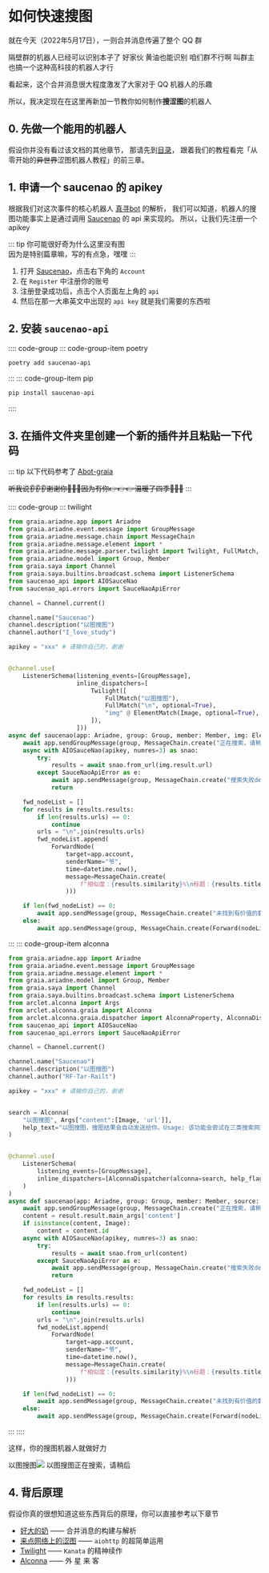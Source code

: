 # 如何快速搜图

就在今天（2022年5月17日），一则合并消息传遍了整个 QQ 群

<ChatWindow title="转发的合并消息（有部分删减）">
  <ChatMsg name="LIAN-小明">隔壁群的机器人已经可以识别本子了</ChatMsg>
  <ChatMsg name="LIAN-小明">好家伙 黄油也能识别</ChatMsg>
  <ChatMsg name="LIAN-小明">咱们群不行啊 叫群主也搞一个这种高科技的机器人才行</ChatMsg>
</ChatWindow>

看起来，这个合并消息很大程度激发了大家对于 QQ 机器人的乐趣

所以，我决定现在在这里再新加一节教你如何制作**搜涩图**的机器人

## 0. 先做一个能用的机器人

假设你并没有看过该文档的其他章节，
那请先到[目录](./guide/README.md)，
跟着我们的教程看完「从零开始的~~异世界~~涩图机器人教程」的前三章。

## 1. 申请一个 saucenao 的 apikey

根据我们对这次事件的核心机器人 [真寻bot](https://github.com/HibiKier/zhenxun_bot) 的解析，
我们可以知道，机器人的搜图功能事实上是通过调用 [Saucenao](https://www.saucenao.com) 的 api 来实现的。
所以，让我们先注册一个 apikey

::: tip
你可能很好奇为什么这里没有图  
因为是特别篇章嘛，写的有点急，嘿嘿
:::

1. 打开 [Saucenao](https://www.saucenao.com)，点击右下角的 `Account`
2. 在 `Register` 中注册你的账号
3. 注册登录成功后，点击个人页面左上角的 `api`
4. 然后在那一大串英文中出现的 `api key` 就是我们需要的东西啦

## 2. 安装 `saucenao-api`

:::: code-group
::: code-group-item poetry

```bash
poetry add saucenao-api
```

:::
::: code-group-item pip

```bash
pip install saucenao-api
```

::::

## 3. 在插件文件夹里创建一个新的插件并且粘贴一下代码

::: tip
以下代码参考了 [Abot-graia](https://github.com/djkcyl/ABot-Graia)

~~听我说👂👂👂谢谢你🙏🙏🙏因为有你👉👉👉温暖了四季🌈🌈🌈~~
:::

:::: code-group
::: twilight

``` python
from graia.ariadne.app import Ariadne
from graia.ariadne.event.message import GroupMessage
from graia.ariadne.message.chain import MessageChain
from graia.ariadne.message.element import *
from graia.ariadne.message.parser.twilight import Twilight, FullMatch, ElementMatch, ElementResult
from graia.ariadne.model import Group, Member
from graia.saya import Channel
from graia.saya.builtins.broadcast.schema import ListenerSchema
from saucenao_api import AIOSauceNao
from saucenao_api.errors import SauceNaoApiError

channel = Channel.current()

channel.name("Saucenao")
channel.description("以图搜图")
channel.author("I_love_study")

apikey = "xxx" # 请输你自己的，谢谢


@channel.use(
    ListenerSchema(listening_events=[GroupMessage],
                   inline_dispatchers=[
                       Twilight([
                           FullMatch("以图搜图"),
                           FullMatch("\n", optional=True),
                           "img" @ ElementMatch(Image, optional=True),
                       ]),
                   ]))
async def saucenao(app: Ariadne, group: Group, member: Member, img: ElementResult, source: Source):
    await app.sendGroupMessage(group, MessageChain.create("正在搜索，请稍后"), quote=source.id)
    async with AIOSauceNao(apikey, numres=3) as snao:
        try:
            results = await snao.from_url(img.result.url)
        except SauceNaoApiError as e:
            await app.sendMessage(group, MessageChain.create("搜索失败desu"))
            return

    fwd_nodeList = []
    for results in results.results:
        if len(results.urls) == 0:
            continue
        urls = "\n".join(results.urls)
        fwd_nodeList.append(
            ForwardNode(
                target=app.account,
                senderName="爷",
                time=datetime.now(),
                message=MessageChain.create(
                    f"相似度：{results.similarity}%\n标题：{results.title}\n节点名：{results.index_name}\n链接：{urls}"
                )))

    if len(fwd_nodeList) == 0:
        await app.sendMessage(group, MessageChain.create("未找到有价值的数据"), quote=source.id)
    else:
        await app.sendMessage(group, MessageChain.create(Forward(nodeList=fwd_nodeList)))
```
:::
::: code-group-item alconna

``` python
from graia.ariadne.app import Ariadne
from graia.ariadne.event.message import GroupMessage
from graia.ariadne.message.element import *
from graia.ariadne.model import Group, Member
from graia.saya import Channel
from graia.saya.builtins.broadcast.schema import ListenerSchema
from arclet.alconna import Args
from arclet.alconna.graia import Alconna
from arclet.alconna.graia.dispatcher import AlconnaProperty, AlconnaDispatcher
from saucenao_api import AIOSauceNao
from saucenao_api.errors import SauceNaoApiError

channel = Channel.current()

channel.name("Saucenao")
channel.description("以图搜图")
channel.author("RF-Tar-Railt")

apikey = "xxx" # 请输你自己的，谢谢


search = Alconna(
    "以图搜图", Args["content":[Image, 'url']],
    help_text="以图搜图，搜图结果会自动发送给你。Usage: 该功能会尝试在三类搜索网站中搜索相似图片 ; Example: .搜图 [图片];"
)


@channel.use(
    ListenerSchema(
        listening_events=[GroupMessage],
        inline_dispatchers=[AlconnaDispatcher(alconna=search, help_flag='reply')]
    )
)
async def saucenao(app: Ariadne, group: Group, member: Member, source: Source, result: AlconnaProperty):
    await app.sendGroupMessage(group, MessageChain.create("正在搜索，请稍后"), quote=source.id)
    content = result.result.main_args['content']
    if isinstance(content, Image):
        content = content.id
    async with AIOSauceNao(apikey, numres=3) as snao:
        try:
            results = await snao.from_url(content)
        except SauceNaoApiError as e:
            await app.sendMessage(group, MessageChain.create("搜索失败desu"))
            return

    fwd_nodeList = []
    for results in results.results:
        if len(results.urls) == 0:
            continue
        urls = "\n".join(results.urls)
        fwd_nodeList.append(
            ForwardNode(
                target=app.account,
                senderName="爷",
                time=datetime.now(),
                message=MessageChain.create(
                    f"相似度：{results.similarity}%\n标题：{results.title}\n节点名：{results.index_name}\n链接：{urls}"
                )))

    if len(fwd_nodeList) == 0:
        await app.sendMessage(group, MessageChain.create("未找到有价值的数据"), quote=source.id)
    else:
        await app.sendMessage(group, MessageChain.create(Forward(nodeList=fwd_nodeList)))
```

:::
::::

这样，你的搜图机器人就做好力

<ChatWindow title="转发的合并消息">
  <ChatMsg name="爷">以图搜图<img src="/images/guide/ero_pic_1.webp"/></ChatMsg>
  <ChatMsg name="EroEroBot" avatar="/avatar/ero.webp"><ChatQuote name="爷">以图搜图</ChatQuote>正在搜索，请稍后</ChatMsg>
  <ForwardChat
    name="EroEroBot"
    avatar="/avatar/ero.webp"
    title="群聊"
    :contents="[
      '爷: 相似度：96.87% ...',
      '爷: 相似度：95.54% ...',
      '爷: 相似度：87.62% ...'
    ]"
    counts="3" />
</ChatWindow>

## 4. 背后原理

假设你真的很想知道这些东西背后的原理，你可以直接参考以下章节

- [好大的奶](./guide/forward_message.md) —— 合并消息的构建与解析
- [来点网络上的涩图](./image_from_internet.md) —— `aiohttp` 的超简单运用
- [Twilight](./twilight.md) —— `Kanata` 的精神续作
- [Alconna](./alconna.md) —— 外 星 来 客
